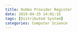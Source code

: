 ```yaml
---
title: Dubbo Provider Register
date: 2019-04-25 14:01:15
tags: [Distributed System]
categories: Computer Science
---
```


